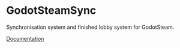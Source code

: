 # GodotSteamSync
Synchronisation system and finished lobby system for GodotSteam.

[Documentation](https://github.com/Radome-Studio/GodotSteamSync/wiki)
